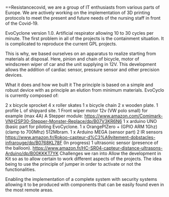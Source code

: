 ==Resistancecovid, we are a group of IT enthusiasts from various parts of Europe. We are actively working on the implementation of 3D printing protocols to meet the present and future needs of the nursing staff in front of the Covid-19.

EvoCyclone version 1.0. Artificial respirator allowing 10 to 30 cycles per minute. The first problem in all of the projects is the containment situation. It is complicated to reproduce the current GPL projects.

This is why, we based ourselves on an apparatus to realize starting from materials at disposal. Here, pinion and chain of bicycle, motor of windscreen wiper of car and the unit supplying in 12V.
 This development allows the addition of cardiac sensor, pressure sensor and other precision devices.

What it does and how we built it
The principle is based on a simple and robust device with as principle an elution from minimum materials. EvoCyclo is currently composed of:

2 x bicycle sprocket
4 x roller skates
1 x bicycle chain
2 x wooden plate.
1 profile L of shipyard site.
1 Front wiper motor 12v (VW polo small) for example (max 4A)
A Stepper module: https://www.amazon.com/Comimark-VNH2SP30-Stepper-Monster-Replace/dp/B07V3KR6N6
1 x arduino UNO (basic part for piloting EvoCyclone.
1 x OrangePIZero + (GPIO ARM 1Ghz) (clamp to 700Mhz) 512Mbram.
1 x Arduino MEGA (sensor part)
2 IR sensors https://www.amazon.fr/Rokoo-capteur-d%C3%A9vitement-dobstacles-infrarouge/dp/B0768KL78F (In progress)
1 ultrasonic sensor (presence of the balloon). https://www.amazon.fr/HC-SR04-capteur-distance-ultrasons-Arduino/dp/B00KKKT7YK
Challenges we ran into
Allow the development in Kit so as to allow certain to work different aspects of the projects. The idea being to use the principle of jumper in order to activate or not the functionalities.

Enabling the implementation of a complete system with security systems allowing it to be produced with components that can be easily found even in the most remote areas.

